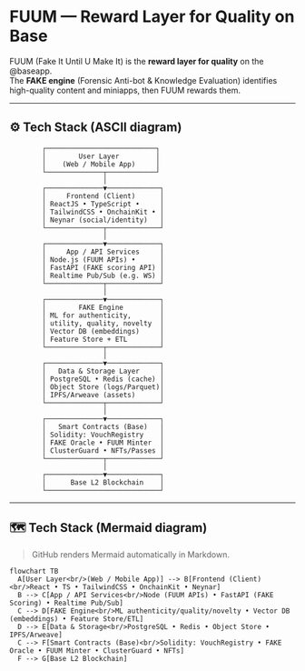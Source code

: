 # FUUM — Reward Layer for Quality on Base

FUUM (Fake It Until U Make It) is the **reward layer for quality** on the @baseapp.  
The **FAKE engine** (Forensic Anti-bot & Knowledge Evaluation) identifies high-quality content and miniapps, then FUUM rewards them.

---

## ⚙️ Tech Stack (ASCII diagram)

            ┌───────────────────────────┐
            │        User Layer         │
            │    (Web / Mobile App)     │
            └──────────────┬────────────┘
                           │
            ┌──────────────▼─────────────┐
            │     Frontend (Client)      │
            │ ReactJS • TypeScript •     │
            │ TailwindCSS • OnchainKit • │
            │ Neynar (social/identity)   │
            └──────────────┬─────────────┘
                           │
            ┌──────────────▼─────────────┐
            │     App / API Services     │
            │ Node.js (FUUM APIs) •      │
            │ FastAPI (FAKE scoring API) │
            │ Realtime Pub/Sub (e.g. WS) │
            └──────────────┬─────────────┘
                           │
            ┌──────────────▼─────────────┐
            │        FAKE Engine         │
            │ ML for authenticity,       │
            │ utility, quality, novelty  │
            │ Vector DB (embeddings)     │
            │ Feature Store + ETL        │
            └──────────────┬─────────────┘
                           │
            ┌──────────────▼─────────────┐
            │   Data & Storage Layer     │
            │ PostgreSQL • Redis (cache) │
            │ Object Store (logs/Parquet)│
            │ IPFS/Arweave (assets)      │
            └──────────────┬─────────────┘
                           │
            ┌──────────────▼─────────────┐
            │   Smart Contracts (Base)   │
            │ Solidity: VouchRegistry    │
            │ FAKE Oracle • FUUM Minter  │
            │ ClusterGuard • NFTs/Passes │
            └──────────────┬─────────────┘
                           │
            ┌──────────────▼─────────────┐
            │      Base L2 Blockchain    │
            └────────────────────────────┘

---

## 🗺️ Tech Stack (Mermaid diagram)

> GitHub renders Mermaid automatically in Markdown.

```mermaid
flowchart TB
  A[User Layer<br/>(Web / Mobile App)] --> B[Frontend (Client)<br/>React • TS • TailwindCSS • OnchainKit • Neynar]
  B --> C[App / API Services<br/>Node (FUUM APIs) • FastAPI (FAKE Scoring) • Realtime Pub/Sub]
  C --> D[FAKE Engine<br/>ML authenticity/quality/novelty • Vector DB (embeddings) • Feature Store/ETL]
  D --> E[Data & Storage<br/>PostgreSQL • Redis • Object Store • IPFS/Arweave]
  C --> F[Smart Contracts (Base)<br/>Solidity: VouchRegistry • FAKE Oracle • FUUM Minter • ClusterGuard • NFTs]
  F --> G[Base L2 Blockchain]

